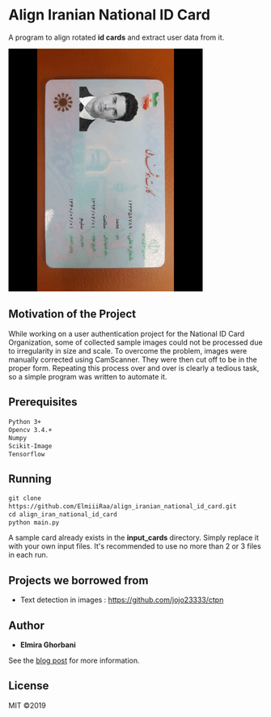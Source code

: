 # Align Iranian National ID Card
A program to align rotated **id cards** and extract user data from it.

![](demo.gif)

## Motivation of the Project
While working on a user authentication project for the National ID Card Organization, some of collected sample images could not be processed due to irregularity in size and scale. To overcome the problem, images were manually corrected using CamScanner. They were then cut off to be in the proper form. Repeating this process over and over is clearly a tedious task, so a simple program was written to automate it.

## Prerequisites
```
Python 3+
Opencv 3.4.+
Numpy
Scikit-Image
Tensorflow
```
## Running
```
git clone https://github.com/ElmiiiRaa/align_iranian_national_id_card.git
cd align_iran_national_id_card
python main.py
```
A sample card already exists in the **input_cards** directory. Simply replace it with your own input files. It's recommended to use no more than 2 or 3 files in each run.

## Projects we borrowed from
* Text detection in images : https://github.com/jojo23333/ctpn

## Author

* **Elmira Ghorbani** 

See the [blog post](http://blog.class.vision/1398/04/2541/#more-2541) for more information.

## License
MIT ©2019
